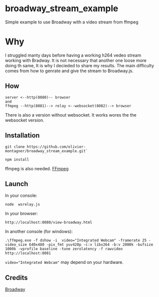 # broadway_stream_example
Simple example to use Broadway with a video stream from ffmpeg

# Why

I struggled manty days before having a working h264 vedeo stream working with Bradway.
It is not necessary that another one loose more doing th same, It is why I decieded to share my results.
The main difficulty comes from how to genrate and give the stream to Broadway.js.

## How

``` 
server <--http(8080)-- browser
and
ffmpeg --http(8081)--> relay <--websocket(8082)--> browser
```

There is also a version without websocket.
It works wores the the websocket version.

## Installation

```
git clone https://github.com/olivier-montagner/broadway_stream_example.git`

npm install
```

ffmpeg is also needed.
[FFmpeg](https://ffmpeg.org/)

## Launch

In your console:

`node  wsrelay.js`

In your browser:

`http://localhost:8080/view-broadway.html`

In another console (for windows):

`.\ffmpeg.exe -f dshow -i  video="Integrated Webcam" -framerate 25 -video_size 640x480 -pix_fmt yuv420p -c:v libx264 -b:v 2000k -bufsize 1000k -vprofile baseline -tune zerolatency -f rawvideo http://localhost:8081`

`video="Integrated Webcam"` may depend on your hardware.

## Credits

[Broadway](https://github.com/mbebenita/Broadway)
